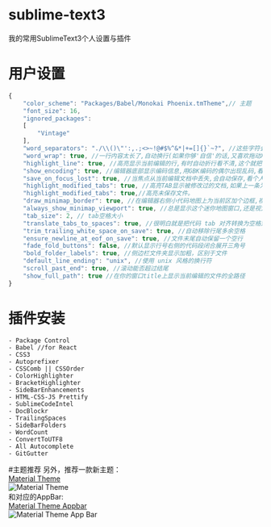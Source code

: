 # sublime-text3
我的常用SublimeText3个人设置与插件

# 用户设置
```javascript
{
    "color_scheme": "Packages/Babel/Monokai Phoenix.tmTheme",// 主题
    "font_size": 16,
    "ignored_packages":
    [
        "Vintage"
    ],
    "word_separators": "./\\()\"':,.;<>~!@#$%^&*|+=[]{}`~?", //这些字符会在鼠标双击时隔断,可自行删除不必要的,例如这个被我修改过删除了'-'符号
    "word_wrap": true, //一行内容太长了,自动换行(如果你够'自信'的话,又喜欢拖动X轴滚动条请无视我)
    "highlight_line": true, //高亮显示当前编辑的行,有时自动折行看不清,这个就把一整块显示出来,清晰一些
    "show_encoding": true, //编辑器底部显示编码信息,用GBK编码的偶尔出现乱码,看看这个能查一下,虽然作用不大,放在下面也不占地方,无所谓了
    "save_on_focus_lost": true, //当焦点从当前编辑文档中丢失,会自动保存,看个人喜好咯
    "highlight_modified_tabs": true, //高亮TAB显示被修改过的文档,如果上一条为关闭,修改过的文件看起来更清晰
    "highlight_modified_tabs": true,//高亮未保存文件。
    "draw_minimap_border": true, //在编辑器右侧小代码地图上为当前区加个边框,视力不好可以加上,比如我
    "always_show_minimap_viewport": true, //总是显示这个迷你地图窗口,还是视力不好
    "tab_size": 2, // tab空格大小
    "translate_tabs_to_spaces": true, //很明白就是把代码 tab 对齐转换为空格对齐，tab_size 配合设置空格数
    "trim_trailing_white_space_on_save": true, //自动移除行尾多余空格
    "ensure_newline_at_eof_on_save": true, //文件末尾自动保留一个空行
    "fade_fold_buttons": false, //默认显示行号右侧的代码段闭合展开三角号
    "bold_folder_labels": true, //侧边栏文件夹显示加粗，区别于文件
    "default_line_ending": "unix", //使用 unix 风格的换行符
    "scroll_past_end": true, //滚动能否超过结尾
    "show_full_path": true //在你的窗口title上显示当前编辑的文件的全路径
}

```

# 插件安装
```
- Package Control
- Babel //for React
- CSS3
- Autoprefixer
- CSSComb || CSSOrder
- ColorHighlighter
- BracketHighlighter
- SideBarEnhancements
- HTML-CSS-JS Prettify
- SublimeCodeIntel
- DocBlockr
- TrailingSpaces
- SideBarFolders
- WordCount
- ConvertToUTF8
- All Autocomplete
- GitGutter
```

#主题推荐
另外，推荐一款新主题：  
[Material Theme](https://github.com/equinusocio/material-theme)  
![Material Theme](http://i.imgur.com/9PyxJMN.gif)  
和对应的AppBar:  
[Material Theme Appbar](https://github.com/equinusocio/material-theme-appbar)  
![Material Theme App Bar](http://i.imgur.com/LVhR9jq.png)
